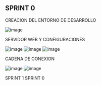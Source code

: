 ## SPRINT 0

CREACION DEL ENTORNO DE DESARROLLO

![image](https://github.com/Cristiann-Paredes/Veterinari/assets/117744113/1e72938f-57ea-47e6-83f7-36699b5487fe)

SERVIDOR WEB Y CONFIGURACIONES 

![image](https://github.com/Cristiann-Paredes/Veterinari/assets/117744113/5a23c429-b133-4725-b773-03995e8a3e47)
![image](https://github.com/Cristiann-Paredes/Veterinari/assets/117744113/b56772f4-6f02-4a50-b1b5-2b615d85f9a8)
![image](https://github.com/Cristiann-Paredes/Veterinari/assets/117744113/558b11bd-86db-48c2-81c9-2dc43587a6ee)

CADENA DE CONEXION 

![image](https://github.com/Cristiann-Paredes/Veterinari/assets/117744113/e151dc42-f63a-4827-b220-2b95a1090ef4)
![image](https://github.com/Cristiann-Paredes/Veterinari/assets/117744113/20485b99-a1d9-4010-a0e5-37251bc887fa)

SPRINT 1
SPRINT 0
